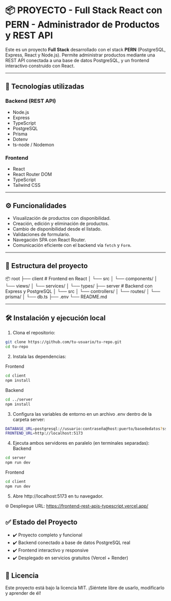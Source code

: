 # 📦 PROYECTO - Full Stack React con PERN - Administrador de Productos y REST API

Este es un proyecto **Full Stack** desarrollado con el stack **PERN** (PostgreSQL, Express, React y Node.js). Permite administrar productos mediante una REST API conectada a una base de datos PostgreSQL, y un frontend interactivo construido con React.

---

## 🚀 Tecnologías utilizadas

### Backend (REST API)
- Node.js
- Express
- TypeScript
- PostgreSQL
- Prisma
- Dotenv
- ts-node / Nodemon

### Frontend
- React
- React Router DOM
- TypeScript
- Tailwind CSS

---

## ⚙️ Funcionalidades

- Visualización de productos con disponibilidad.
- Creación, edición y eliminación de productos.
- Cambio de disponibilidad desde el listado.
- Validaciones de formulario.
- Navegación SPA con React Router.
- Comunicación eficiente con el backend vía `fetch` y `Form`.

---

## 📁 Estructura del proyecto


📦 root
├── client        # Frontend en React
│   └── src
│       └── components/
│       └── views/
│       └── services/
│       └── types/
├── server        # Backend con Express y PostgreSQL
│   └── src
│       └── controllers/
│       └── routes/
│       └── prisma/
│       └── db.ts
├── .env
└── README.md

---

## 🛠️ Instalación y ejecución local

1. Clona el repositorio:
```bash
git clone https://github.com/tu-usuario/tu-repo.git
cd tu-repo
```
2. Instala las dependencias:

Frontend
```bash
cd client
npm install
```
Backend
```bash
cd ../server
npm install
```
3. Configura las variables de entorno en un archivo .env dentro de la carpeta server:
```bash
DATABASE_URL=postgresql://usuario:contraseña@host:puerto/basededatos?ssl=true
FRONTEND_URL=http://localhost:5173
```
4. Ejecuta ambos servidores en paralelo (en terminales separadas):
Backend
```bash
cd server
npm run dev
```
Frontend
```bash
cd client
npm run dev
```
5. Abre http://localhost:5173 en tu navegador.

🌐 Despliegue
URL: https://frontend-rest-apis-typescript.vercel.app/


## ✅ Estado del Proyecto
- ✔️ Proyecto completo y funcional
- ✔️ Backend conectado a base de datos PostgreSQL real
- ✔️ Frontend interactivo y responsive
- ✔️ Desplegado en servicios gratuitos (Vercel + Render)

## 📄 Licencia
Este proyecto está bajo la licencia MIT.
¡Siéntete libre de usarlo, modificarlo y aprender de él!